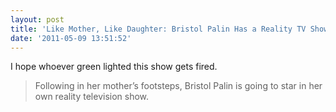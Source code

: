 ```yaml
---
layout: post
title: 'Like Mother, Like Daughter: Bristol Palin Has a Reality TV Show'
date: '2011-05-09 13:51:52'
---
```


I hope whoever green lighted this show gets fired.

> Following in her mother’s footsteps, Bristol Palin is going to star in her own reality television show.
